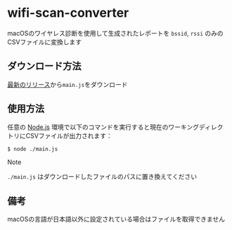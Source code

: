# wifi-scan-converter

macOSのワイヤレス診断を使用して生成されたレポートを `bssid`, `rssi` のみのCSVファイルに変換します

## ダウンロード方法

[最新のリリース](https://github.com/ramenha0141/wifi-scan-converter/releases/latest)から`main.js`をダウンロード

## 使用方法

任意の [Node.js](https://nodejs.org/ja) 環境で以下のコマンドを実行すると現在のワーキングディレクトリにCSVファイルが出力されます：

```sh
$ node ./main.js
```

> [!NOTE]
> `./main.js` はダウンロードしたファイルのパスに置き換えてください

## 備考

macOSの言語が日本語以外に設定されている場合はファイルを取得できません